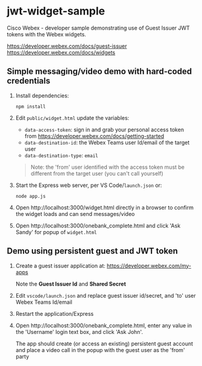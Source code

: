 # jwt-widget-sample
Cisco Webex - developer sample demonstrating use of Guest Issuer JWT tokens with the Webex widgets.

https://developer.webex.com/docs/guest-issuer
https://developer.webex.com/docs/widgets

## Simple messaging/video demo with hard-coded credentials

1. Install dependencies:

    ```
    npm install
    ```

1. Edit `public/widget.html` update the variables:

    * `data-access-token`: sign in and grab your personal access token from https://developer.webex.com/docs/getting-started
    * `data-destination-id`: the Webex Teams user Id/email of the target user
    * `data-destination-type`: `email`

    >Note: the 'from' user identified with the access token must be different from the target user (you can't call yourself)

2. Start the Express web server, per VS Code/`launch.json` or:

    ```
    node app.js
    ```

3. Open http://localhost:3000/widget.html directly in a browser to confirm the widget loads and can send messages/video

4. Open http://localhost:3000/onebank_complete.html and click 'Ask Sandy' for popup of `widget.html`

## Demo using persistent guest and JWT token

1. Create a guest issuer application at: https://developer.webex.com/my-apps

    Note the **Guest Issuer Id** and **Shared Secret**

1. Edit `vscode/launch.json` and replace guest issuer id/secret, and 'to' user Webex Teams Id/email

2. Restart the application/Express

3. Open http://localhost:3000/onebank_complete.html, enter any value in the 'Username' login text box, and click 'Ask John'.  

    The app should create (or access an existing) persistent guest account and place a video call in the popup with the guest user as the 'from' party
